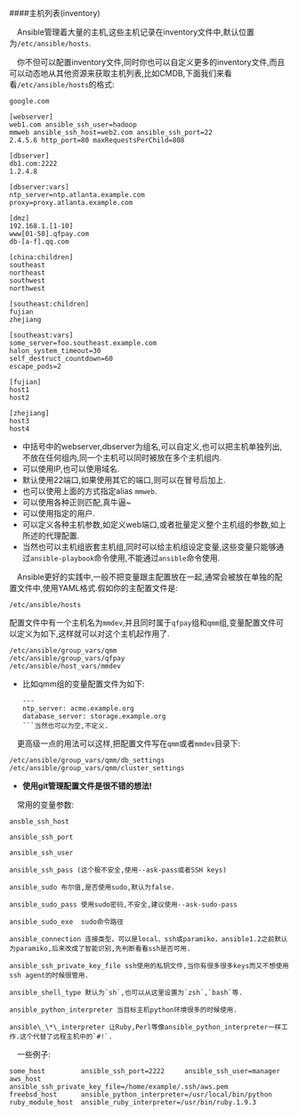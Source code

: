####主机列表(inventory)

&emsp;Ansible管理着大量的主机,这些主机记录在inventory文件中,默认位置为`/etc/ansible/hosts`.

&emsp;你不但可以配置inventory文件,同时你也可以自定义更多的inventory文件,而且可以动态地从其他资源来获取主机列表,比如CMDB,下面我们来看看`/etc/ansible/hosts`的格式:

```
google.com

[webserver]
web1.com ansible_ssh_user=hadoop
mmweb ansible_ssh_host=web2.com ansible_ssh_port=22
2.4.5.6 http_port=80 maxRequestsPerChild=808

[dbserver]
db1.com:2222
1.2.4.8

[dbserver:vars]
ntp_server=ntp.atlanta.example.com
proxy=proxy.atlanta.example.com

[dmz]
192.168.1.[1-10]
www[01-50].qfpay.com
db-[a-f].qq.com

[china:children]
southeast
northeast
southwest
northwest

[southeast:children]
fujian
zhejiang

[southeast:vars]
some_server=foo.southeast.example.com
halon_system_timeout=30
self_destruct_countdown=60
escape_pods=2

[fujian]
host1
host2

[zhejiang]
host3
host4
```
 * 中括号中的webserver,dbserver为组名,可以自定义,也可以把主机单独列出,不放在任何组内,同一个主机可以同时被放在多个主机组内.
 * 可以使用IP,也可以使用域名.
 * 默认使用22端口,如果使用其它的端口,则可以在冒号后加上.
 * 也可以使用上面的方式指定alias `mmweb`.
 * 可以使用各种正则匹配,真牛逼~
 * 可以使用指定的用户.
 * 可以定义各种主机参数,如定义web端口,或者批量定义整个主机组的参数,如上所述的代理配置.
 * 当然也可以主机组嵌套主机组,同时可以给主机组设定变量,这些变量只能够通过`ansible-playbook`命令使用,不能通过`ansible`命令使用.

&emsp;Ansible更好的实践中,一般不把变量跟主配置放在一起,通常会被放在单独的配置文件中,使用YAML格式.假如你的主配置文件是:

`/etc/ansible/hosts`

配置文件中有一个主机名为`mmdev`,并且同时属于`qfpay`组和`qmm`组,变量配置文件可以定义为如下,这样就可以对这个主机起作用了.

```
/etc/ansible/group_vars/qmm
/etc/ansible/group_vars/qfpay
/etc/ansible/host_vars/mmdev
```
 * 比如qmm组的变量配置文件为如下:
	```
	---
	ntp_server: acme.example.org
	database_server: storage.example.org
	```当然也可以为空,不定义.
 
&emsp;更高级一点的用法可以这样,把配置文件写在`qmm`或者`mmdev`目录下:

```
/etc/ansible/group_vars/qmm/db_settings
/etc/ansible/group_vars/qmm/cluster_settings

```

 * **使用git管理配置文件是很不错的想法!**

&emsp;常用的变量参数:

```
ansble_ssh_host

ansible_ssh_port

ansible_ssh_user

ansible_ssh_pass (这个极不安全,使用--ask-pass或者SSH keys)

ansible_sudo 布尔值,是否使用sudo,默认为false.

ansible_sudo_pass 使用sudo密码,不安全,建议使用--ask-sudo-pass

ansible_sudo_exe  sudo命令路径

ansible_connection 连接类型，可以是local、ssh或paramiko，ansible1.2之前默认为paramiko,后来改成了智能识别,先判断看看ssh是否可用.

ansible_ssh_private_key_file ssh使用的私钥文件,当你有很多很多keys而又不想使用ssh agent的时候很管用.

ansible_shell_type 默认为`sh`,也可以从这里设置为`zsh`,`bash`等.

ansible_python_interpreter 当目标主机python环境很多的时候使用.

ansible\_\*\_interpreter 让Ruby,Perl等像ansible_python_interpreter一样工作.这个代替了远程主机中的`#!`.
```

&emsp;一些例子:

```
some_host         ansible_ssh_port=2222     ansible_ssh_user=manager
aws_host          ansible_ssh_private_key_file=/home/example/.ssh/aws.pem
freebsd_host      ansible_python_interpreter=/usr/local/bin/python
ruby_module_host  ansible_ruby_interpreter=/usr/bin/ruby.1.9.3
```
